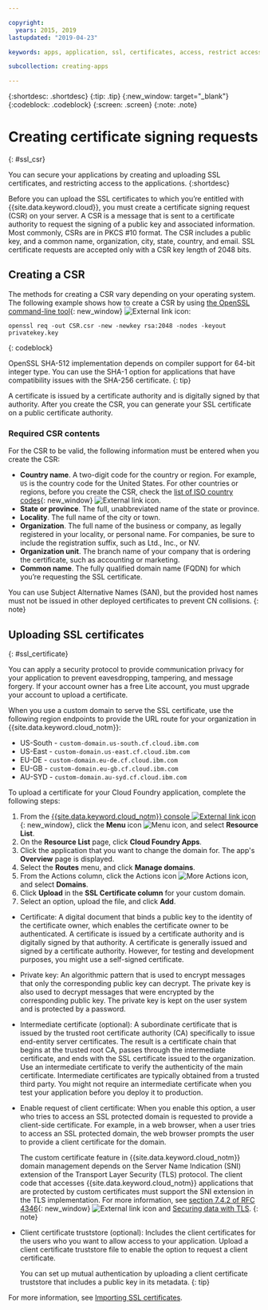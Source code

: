 ```yaml
---

copyright:
  years: 2015, 2019
lastupdated: "2019-04-23"

keywords: apps, application, ssl, certificates, access, restrict access, create, csr, upload, import

subcollection: creating-apps

---
```


{:shortdesc: .shortdesc}
{:tip: .tip}
{:new_window: target="_blank"}
{:codeblock: .codeblock}
{:screen: .screen}
{:note: .note}

# Creating certificate signing requests
{: #ssl_csr}

You can secure your applications by creating and uploading SSL certificates, and restricting access to the applications.
{:shortdesc}

Before you can upload the SSL certificates to which you’re entitled with {{site.data.keyword.cloud}}, you must create a certificate signing request (CSR) on your server. A CSR is a message that is sent to a certificate authority to request the signing of a public key and associated information. Most commonly, CSRs are in PKCS #10 format. The CSR includes a public key, and a common name, organization, city, state, country, and email. SSL certificate requests are accepted only with a CSR key length of 2048 bits.

## Creating a CSR

The methods for creating a CSR vary depending on your operating system. The following example shows how to create a CSR by using [the OpenSSL command-line tool](http://www.openssl.org/){: new_window} ![External link icon](../icons/launch-glyph.svg "External link icon"):

```
openssl req -out CSR.csr -new -newkey rsa:2048 -nodes -keyout privatekey.key
```
{: codeblock}

OpenSSL SHA-512 implementation depends on compiler support for 64-bit integer type. You can use the SHA-1 option for applications that have compatibility issues with the SHA-256 certificate.
{: tip}

A certificate is issued by a certificate authority and is digitally signed by that authority. After you create the CSR, you can generate your SSL certificate on a public certificate authority.

### Required CSR contents

For the CSR to be valid, the following information must be entered when you create the CSR:

 * **Country name**. A two-digit code for the country or region. For example, `US` is the country code for the United States. For other countries or regions, before you create the CSR, check the [list of ISO country codes](https://www.iso.org/obp/ui/#search){: new_window} ![External link icon](../icons/launch-glyph.svg "External link icon").
 * **State or province**. The full, unabbreviated name of the state or province.
 * **Locality**. The full name of the city or town.
 * **Organization**. The full name of the business or company, as legally registered in your locality, or personal name. For companies, be sure to include the registration suffix, such as Ltd., Inc., or NV.
 * **Organization unit**. The branch name of your company that is ordering the certificate, such as accounting or marketing.
 * **Common name**. The fully qualified domain name (FQDN) for which you’re requesting the SSL certificate.

You can use Subject Alternative Names (SAN), but the provided host names must not be issued in other deployed certificates to prevent CN collisions.
{: note}

## Uploading SSL certificates
{: #ssl_certificate}

You can apply a security protocol to provide communication privacy for your application to prevent eavesdropping, tampering, and message forgery. If your account owner has a free Lite account, you must upgrade your account to upload a certificate.

When you use a custom domain to serve the SSL certificate, use the following region endpoints to provide the URL route for your organization in {{site.data.keyword.cloud_notm}}:

* US-South - `custom-domain.us-south.cf.cloud.ibm.com`
* US-East - `custom-domain.us-east.cf.cloud.ibm.com`
* EU-DE - `custom-domain.eu-de.cf.cloud.ibm.com`
* EU-GB - `custom-domain.eu-gb.cf.cloud.ibm.com`
* AU-SYD - `custom-domain.au-syd.cf.cloud.ibm.com`

To upload a certificate for your Cloud Foundry application, complete the following steps:

1. From the [{{site.data.keyword.cloud_notm}} console ![External link icon](../icons/launch-glyph.svg "External link icon")](https://{DomainName}){: new_window}, click the **Menu** icon ![Menu icon](../icons/icon_hamburger.svg), and select **Resource List**.
2. On the **Resource List** page, click **Cloud Foundry Apps**.
3. Click the application that you want to change the domain for. The app's **Overview** page is displayed.
4. Select the **Routes** menu, and click **Manage domains**.
5. From the Actions column, click the Actions icon ![More Actions icon](../icons/action-menu-icon.svg), and select **Domains**.
6. Click **Upload** in the **SSL Certificate column** for your custom domain.
7. Select an option, upload the file, and click **Add**.
  
  * Certificate: A digital document that binds a public key to the identity of the certificate owner, which enables the certificate owner to be authenticated. A certificate is issued by a certificate authority and is digitally signed by that authority. A certificate is generally issued and signed by a certificate authority. However, for testing and development purposes, you might use a self-signed certificate.
  * Private key: An algorithmic pattern that is used to encrypt messages that only the corresponding public key can decrypt. The private key is also used to decrypt messages that were encrypted by the corresponding public key. The private key is kept on the user system and is protected by a password.
  * Intermediate certificate (optional): A subordinate certificate that is issued by the trusted root certificate authority (CA) specifically to issue end-entity server certificates. The result is a certificate chain that begins at the trusted root CA, passes through the intermediate certificate, and ends with the SSL certificate issued to the organization. Use an intermediate certificate to verify the authenticity of the main certificate. Intermediate certificates are typically obtained from a trusted third party. You might not require an intermediate certificate when you test your application before you deploy it to production.
  * Enable request of client certificate: When you enable this option, a user who tries to access an SSL protected domain is requested to provide a client-side certificate. For example, in a web browser, when a user tries to access an SSL protected domain, the web browser prompts the user to provide a client certificate for the domain. 

    The custom certificate feature in {{site.data.keyword.cloud_notm}} domain management depends on the Server Name Indication (SNI) extension of the Transport Layer Security (TLS) protocol. The client code that accesses {{site.data.keyword.cloud_notm}} applications that are protected by custom certificates must support the SNI extension in the TLS implementation. For more information, see [section 7.4.2 of RFC 4346](http://tools.ietf.org/html/rfc4346#section-7.4.2){: new_window} ![External link icon](../icons/launch-glyph.svg "External link icon") and [Securing data with TLS](/docs/get-support?topic=get-support-tlssupportwithdraw#tlssupportwithdraw).
    {: note}
  
  * Client certificate truststore (optional): Includes the client certificates for the users who you want to allow access to your application. Upload a client certificate truststore file to enable the option to request a client certificate.
  
    You can set up mutual authentication by uploading a client certificate truststore that includes a public key in its metadata.
    {: tip}

For more information, see [Importing SSL certificates](/docs/ssl-certificates?topic=ssl-certificates-importing-ssl-certificates).


